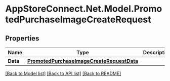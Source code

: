 # AppStoreConnect.Net.Model.PromotedPurchaseImageCreateRequest

## Properties

Name | Type | Description | Notes
------------ | ------------- | ------------- | -------------
**Data** | [**PromotedPurchaseImageCreateRequestData**](PromotedPurchaseImageCreateRequestData.md) |  | 

[[Back to Model list]](../README.md#documentation-for-models) [[Back to API list]](../README.md#documentation-for-api-endpoints) [[Back to README]](../README.md)

